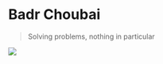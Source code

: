 # Badr Choubai

> Solving problems, nothing in particular

[![](https://badgers.space/badge/uses/Framework%20Laptop%2013/orange)](https://frame.work/)

